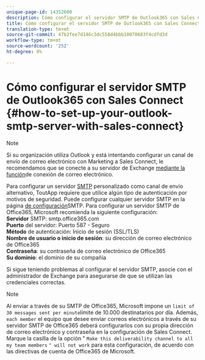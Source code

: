 ```yaml
---
unique-page-id: 14352600
description: Cómo configurar el servidor SMTP de Outlook365 con Sales Connect - Documentos de marketing - Documentación del producto
title: Cómo configurar el servidor SMTP de Outlook365 con Sales Connect
translation-type: tm+mt
source-git-commit: 47b2fee7d146c3dc558d4bbb10070683f4cdfd3d
workflow-type: tm+mt
source-wordcount: '252'
ht-degree: 0%

---
```



# Cómo configurar el servidor SMTP de Outlook365 con Sales Connect {#how-to-set-up-your-outlook-smtp-server-with-sales-connect}

>[!NOTE]
>
>Si su organización utiliza Outlook y está intentando configurar un canal de envío de correo electrónico con Marketing a Sales Connect, le recomendamos que se conecte a su servidor de Exchange [mediante la función](http://docs.marketo.com/x/Z4AOAQ)de conexión de correo electrónico.

Para configurar un servidor [SMTP](http://docs.marketo.com/x/zYTS) personalizado como canal de envío alternativo, ToutApp requiere que utilice algún tipo de autenticación por motivos de seguridad. Puede configurar cualquier servidor SMTP en la página [de configuración](http://toutapp.com/next#settings/email-servers/smtp/configure)SMTP. Para configurar un servidor SMTP de Office365, Microsoft recomienda la siguiente configuración:\
**Servidor** SMTP: smtp.office365.com\
**Puerto** del servidor: Puerto 587 - Seguro\
**Método** de autenticación: Inicio de sesión (SSL/TLS)\
**Nombre de usuario o inicio de sesión**: su dirección de correo electrónico de Office365\
**Contraseña**: su contraseña de correo electrónico de Office365\
**Su dominio**: el dominio de su compañía

Si sigue teniendo problemas al configurar el servidor SMTP, asocie con el administrador de Exchange para asegurarse de que se utilizan las credenciales correctas.

>[!NOTE]
>
>Al enviar a través de su SMTP de Office365, Microsoft impone un `limit of 30 messages sent per minute`límite de 10.000 destinatarios por día. Además, `each member` el equipo que desee enviar correos electrónicos a través de su servidor SMTP de Office365 deberá configurarlos con su propia dirección de correo electrónico y contraseña en la configuración de Sales Connect. Marque la casilla de la opción &quot; `Make this deliverability channel to all my team members` `" will not work` para esta configuración, de acuerdo con las directivas de cuenta de Office365 de Microsoft.


